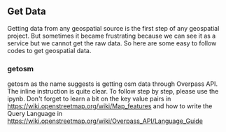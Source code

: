 ## Get Data
Getting data from any geospatial source is the first step of any geospatial project. But sometimes it became frustrating because we can see it as a service but we cannot get the raw data. So here are some easy to follow codes to get geospatial data.

### getosm
getosm as the name suggests is getting osm data through Overpass API. The inline instruction is quite clear. To follow step by step, please use the ipynb. Don't forget to learn a bit on the key value pairs in https://wiki.openstreetmap.org/wiki/Map_features and how to write the Query Language in https://wiki.openstreetmap.org/wiki/Overpass_API/Language_Guide
